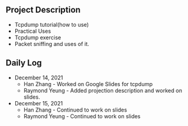 ## Project Description
* Tcpdump tutorial(how to use) 
* Practical Uses
* Tcpdump exercise
* Packet sniffing and uses of it.
## Daily Log

* December 14, 2021
  * Han Zhang - Worked on Google Slides for tcpdump
  * Raymond Yeung - Added projection description and worked on slides.
* December 15, 2021
  * Han Zhang - Continued to work on slides
  * Raymond Yeung - Continued to work on slides
